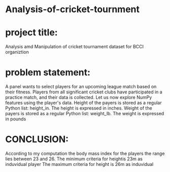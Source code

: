 # Analysis-of-cricket-tournment
# project title:
Analysis amd Manipulation of cricket tournament dataset for BCCI
organiztion
# problem statement:
A panel wants to select players for an upcoming league match based on their fitness. Players from all significant cricket clubs have participated
in a practice match, and their data is collected. Let us now explore NumPy features using the player's data.
Height of the payers is stored as a regular Python list: height_in. The height is expressed in inches.
Weight of the payers is stored as a regular Python list: weight_lb. The weight is expressed in pounds
# CONCLUSION:
According to my computation the body mass index for the players the range lies between 23 and 26.
The minimum criteria for heightis 23m as induvidual player
The maximum criteria for height is 26m as induvidual

